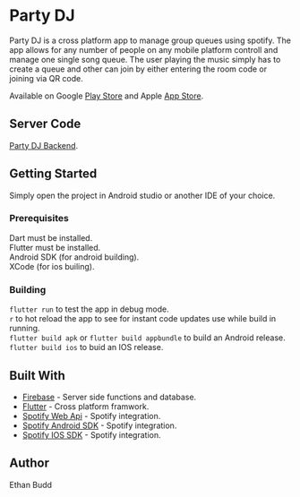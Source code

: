 # Party DJ

Party DJ is a cross platform app to manage group queues using spotify. The app allows for any number of people on any mobile platform
controll and manage one single song queue. The user playing the music simply has to create a queue and other can join by either entering
the room code or joining via QR code.

Available on Google [Play Store](https://play.google.com/store/apps/details?id=dev.budde.spotify_queue) and Apple [App Store](https://apps.apple.com/us/app/party-music-queue/id1497405326?ls=1).

## Server Code
[Party DJ Backend](https://github.com/budde25/queue-backend).

## Getting Started

Simply open the project in Android studio or another IDE of your choice.

### Prerequisites
Dart must be installed.  
Flutter must be installed.  
Android SDK (for android building).  
XCode (for ios builing).  

### Building
`flutter run` to test the app in debug mode.  
`r` to hot reload the app to see for instant code updates use while build in running.  
`flutter build apk` or `flutter build appbundle` to build an Android release.  
`flutter build ios` to buid an IOS release.  

## Built With
* [Firebase](https://firebase.google.com/) - Server side functions and database.  
* [Flutter](https://flutter.dev/) - Cross platform framwork.  
* [Spotify Web Api](https://developer.spotify.com/documentation/web-api/) - Spotify integration.  
* [Spotify Android SDK](https://developer.spotify.com/documentation/android/) - Spotify integration.  
* [Spotify IOS SDK](https://developer.spotify.com/documentation/ios/) - Spotify integration.  

## Author
Ethan Budd
